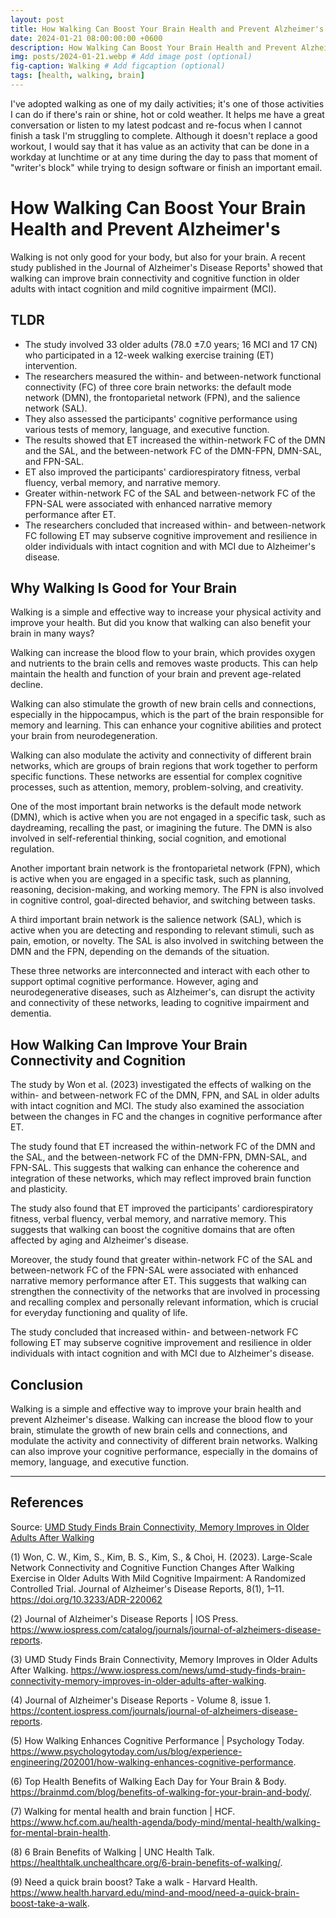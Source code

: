 ```yaml
---
layout: post
title: How Walking Can Boost Your Brain Health and Prevent Alzheimer's
date: 2024-01-21 08:00:00:00 +0600
description: How Walking Can Boost Your Brain Health and Prevent Alzheimer's  # Add post description (optional)
img: posts/2024-01-21.webp # Add image post (optional)
fig-caption: Walking # Add figcaption (optional)
tags: [health, walking, brain]
---
```


I've adopted walking as one of my daily activities; it's one of those activities I can do if there's rain or shine, hot or cold weather. It helps me have a great conversation or listen to my latest podcast and re-focus when I cannot finish a task I'm struggling to complete. 
Although it doesn't replace a good workout, I would say that it has value as an activity that can be done in a workday at lunchtime or at any time during the day to pass that moment of "writer's block" while trying to design software or finish an important email.

# How Walking Can Boost Your Brain Health and Prevent Alzheimer's

Walking is not only good for your body, but also for your brain. A recent study published in the Journal of Alzheimer's Disease Reports¹ showed that walking can improve brain connectivity and cognitive function in older adults with intact cognition and mild cognitive impairment (MCI).

## TLDR

- The study involved 33 older adults (78.0 ±7.0 years; 16 MCI and 17 CN) who participated in a 12-week walking exercise training (ET) intervention.
- The researchers measured the within- and between-network functional connectivity (FC) of three core brain networks: the default mode network (DMN), the frontoparietal network (FPN), and the salience network (SAL).
- They also assessed the participants' cognitive performance using various tests of memory, language, and executive function.
- The results showed that ET increased the within-network FC of the DMN and the SAL, and the between-network FC of the DMN-FPN, DMN-SAL, and FPN-SAL.
- ET also improved the participants' cardiorespiratory fitness, verbal fluency, verbal memory, and narrative memory.
- Greater within-network FC of the SAL and between-network FC of the FPN-SAL were associated with enhanced narrative memory performance after ET.
- The researchers concluded that increased within- and between-network FC following ET may subserve cognitive improvement and resilience in older individuals with intact cognition and with MCI due to Alzheimer's disease.

## Why Walking Is Good for Your Brain

Walking is a simple and effective way to increase your physical activity and improve your health. But did you know that walking can also benefit your brain in many ways?

Walking can increase the blood flow to your brain, which provides oxygen and nutrients to the brain cells and removes waste products. This can help maintain the health and function of your brain and prevent age-related decline.

Walking can also stimulate the growth of new brain cells and connections, especially in the hippocampus, which is the part of the brain responsible for memory and learning. This can enhance your cognitive abilities and protect your brain from neurodegeneration.

Walking can also modulate the activity and connectivity of different brain networks, which are groups of brain regions that work together to perform specific functions. These networks are essential for complex cognitive processes, such as attention, memory, problem-solving, and creativity.

One of the most important brain networks is the default mode network (DMN), which is active when you are not engaged in a specific task, such as daydreaming, recalling the past, or imagining the future. The DMN is also involved in self-referential thinking, social cognition, and emotional regulation.

Another important brain network is the frontoparietal network (FPN), which is active when you are engaged in a specific task, such as planning, reasoning, decision-making, and working memory. The FPN is also involved in cognitive control, goal-directed behavior, and switching between tasks.

A third important brain network is the salience network (SAL), which is active when you are detecting and responding to relevant stimuli, such as pain, emotion, or novelty. The SAL is also involved in switching between the DMN and the FPN, depending on the demands of the situation.

These three networks are interconnected and interact with each other to support optimal cognitive performance. However, aging and neurodegenerative diseases, such as Alzheimer's, can disrupt the activity and connectivity of these networks, leading to cognitive impairment and dementia.

## How Walking Can Improve Your Brain Connectivity and Cognition

The study by Won et al. (2023) investigated the effects of walking on the within- and between-network FC of the DMN, FPN, and SAL in older adults with intact cognition and MCI. The study also examined the association between the changes in FC and the changes in cognitive performance after ET.

The study found that ET increased the within-network FC of the DMN and the SAL, and the between-network FC of the DMN-FPN, DMN-SAL, and FPN-SAL. This suggests that walking can enhance the coherence and integration of these networks, which may reflect improved brain function and plasticity.

The study also found that ET improved the participants' cardiorespiratory fitness, verbal fluency, verbal memory, and narrative memory. This suggests that walking can boost the cognitive domains that are often affected by aging and Alzheimer's disease.

Moreover, the study found that greater within-network FC of the SAL and between-network FC of the FPN-SAL were associated with enhanced narrative memory performance after ET. This suggests that walking can strengthen the connectivity of the networks that are involved in processing and recalling complex and personally relevant information, which is crucial for everyday functioning and quality of life.

The study concluded that increased within- and between-network FC following ET may subserve cognitive improvement and resilience in older individuals with intact cognition and with MCI due to Alzheimer's disease.

## Conclusion

Walking is a simple and effective way to improve your brain health and prevent Alzheimer's disease. Walking can increase the blood flow to your brain, stimulate the growth of new brain cells and connections, and modulate the activity and connectivity of different brain networks. Walking can also improve your cognitive performance, especially in the domains of memory, language, and executive function.

---

## References

Source: [UMD Study Finds Brain Connectivity, Memory Improves in Older Adults After Walking](https://www.iospress.com/news/umd-study-finds-brain-connectivity-memory-improves-in-older-adults-after-walking)

(1) Won, C. W., Kim, S., Kim, B. S., Kim, S., & Choi, H. (2023). Large-Scale Network Connectivity and Cognitive Function Changes After Walking Exercise in Older Adults With Mild Cognitive Impairment: A Randomized Controlled Trial. Journal of Alzheimer's Disease Reports, 8(1), 1–11. https://doi.org/10.3233/ADR-220062

(2) Journal of Alzheimer's Disease Reports | IOS Press. https://www.iospress.com/catalog/journals/journal-of-alzheimers-disease-reports.

(3) UMD Study Finds Brain Connectivity, Memory Improves in Older Adults After Walking. https://www.iospress.com/news/umd-study-finds-brain-connectivity-memory-improves-in-older-adults-after-walking.

(4) Journal of Alzheimer's Disease Reports - Volume 8, issue 1. https://content.iospress.com/journals/journal-of-alzheimers-disease-reports.

(5) How Walking Enhances Cognitive Performance | Psychology Today. https://www.psychologytoday.com/us/blog/experience-engineering/202001/how-walking-enhances-cognitive-performance.

(6) Top Health Benefits of Walking Each Day for Your Brain & Body. https://brainmd.com/blog/benefits-of-walking-for-your-brain-and-body/.

(7) Walking for mental health and brain function | HCF. https://www.hcf.com.au/health-agenda/body-mind/mental-health/walking-for-mental-brain-health.

(8) 6 Brain Benefits of Walking | UNC Health Talk. https://healthtalk.unchealthcare.org/6-brain-benefits-of-walking/.

(9) Need a quick brain boost? Take a walk - Harvard Health. https://www.health.harvard.edu/mind-and-mood/need-a-quick-brain-boost-take-a-walk.